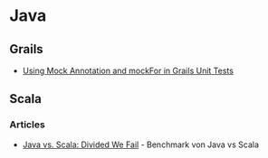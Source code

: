 # Java


## Grails

* [Using Mock Annotation and mockFor in Grails Unit Tests](http://www.kelvin-williams.dk/?p=53)

## Scala

### Articles

* [Java vs. Scala: Divided We Fail](http://shipilev.net/blog/2014/java-scala-divided-we-fail/) - Benchmark von Java vs Scala
